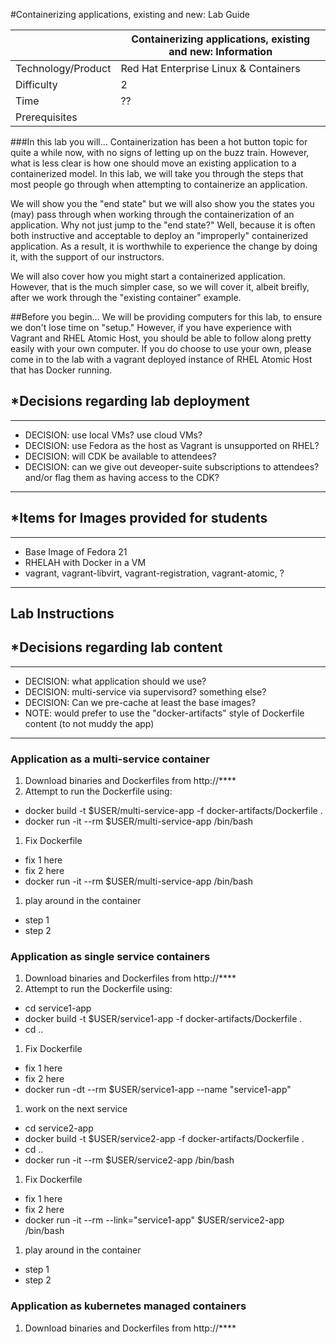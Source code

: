 #Containerizing applications, existing and new: Lab Guide

|   | Containerizing applications, existing and new: Information |
|---|---|
| Technology/Product | Red Hat Enterprise Linux & Containers |
| Difficulty |  2 |
| Time  |  ??  |
| Prerequisites  |   |

###In this lab you will...
Containerization has been a hot button topic for quite a while now, with no signs of letting up on the buzz train. However, what is less clear is how one should move an existing application to a containerized model. In this lab, we will take you through the steps that most people go through when attempting to containerize an application. 

We will show you the "end state" but we will also show you the states you (may) pass through when working through the containerization of an application. Why not just jump to the "end state?" Well, because it is often both instructive and acceptable to deploy an "improperly" containerized application. As a result, it is worthwhile to experience the change by doing it, with the support of our instructors.

We will also cover how you might start a containerized application. However, that is the much simpler case, so we will cover it, albeit breifly, after we work through the "existing container" example.

##Before you begin...
We will be providing computers for this lab, to ensure we don't lose time on "setup." However, if you have experience with Vagrant and RHEL Atomic Host, you should be able to follow along pretty easily with your own computer. If you do choose to use your own, please come in to the lab with a vagrant deployed instance of RHEL Atomic Host that has Docker running.

## *Decisions regarding lab deployment
____

* DECISION: use local VMs? use cloud VMs?
* DECISION: use Fedora as the host as Vagrant is unsupported on RHEL?
* DECISION: will CDK be available to attendees?
* DECISION: can we give out deveoper-suite subscriptions to attendees? and/or flag them as having access to the CDK? 

____

## *Items for Images provided for students
____

* Base Image of Fedora 21
* RHELAH with Docker in a VM
* vagrant, vagrant-libvirt, vagrant-registration, vagrant-atomic, ?

____

## Lab Instructions

## *Decisions regarding lab content

____

* DECISION: what application should we use?
* DECISION: multi-service via supervisord? something else?
* DECISION: Can we pre-cache at least the base images?
* NOTE: would prefer to use the "docker-artifacts" style of Dockerfile content (to not muddy the app)

____

### Application as a multi-service container

1. Download binaries and Dockerfiles from http://****
1. Attempt to run the Dockerfile using:
  * docker build -t $USER/multi-service-app -f docker-artifacts/Dockerfile .
  * docker run -it --rm $USER/multi-service-app /bin/bash
1. Fix Dockerfile
  * fix 1 here
  * fix 2 here
  * docker run -it --rm $USER/multi-service-app /bin/bash
1. play around in the container
  * step 1
  * step 2

### Application as single service containers

1. Download binaries and Dockerfiles from http://****
1. Attempt to run the Dockerfile using:
  * cd service1-app
  * docker build -t $USER/service1-app -f docker-artifacts/Dockerfile .
  * cd ..
1. Fix Dockerfile
  * fix 1 here
  * fix 2 here
  * docker run -dt --rm $USER/service1-app --name "service1-app"
1. work on the next service
  * cd service2-app 
  * docker build -t $USER/service2-app -f docker-artifacts/Dockerfile .
  * cd ..
  * docker run -it --rm $USER/service2-app /bin/bash
1. Fix Dockerfile
  * fix 1 here
  * fix 2 here
  * docker run -it --rm --link="service1-app" $USER/service2-app /bin/bash
1. play around in the container
  * step 1
  * step 2

### Application as kubernetes managed containers

1. Download binaries and Dockerfiles from http://****

